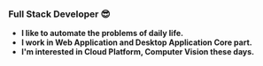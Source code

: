 ### Full Stack Developer 😎
- **I like to automate the problems of daily life.**  
- **I work in Web Application and Desktop Application Core part.**
- **I'm interested in Cloud Platform, Computer Vision these days.**
